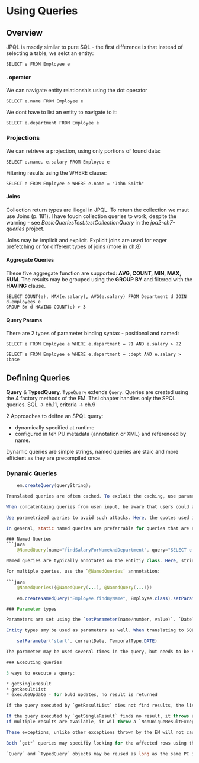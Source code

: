 Using Queries
============

## Overview

JPQL is msotly similar to pure SQL - the first difference is that instead of selecting a table, we selct an entity:

    SELECT e FROM Employee e

#### . operator
We can navigate entity relationshis using the dot operator

    SELECT e.name FROM Employee e

We dont have to list an entity to navigate to it:
    
    SELECT e.department FROM Employee e

### Projections
We can retrieve a projection, using only portions of found data:
    
    SELECT e.name, e.salary FROM Employee e

Filtering results using the WHERE clause:

    SELECT e FROM Employee e WHERE e.name = "John Smith"

#### Joins

Collection return types are illegal in JPQL. To return the collection we msut use Joins (p. 181).
I have foudn collection queries to work, despite the warning - see _BasicQueriesTest.testCollectionQuery_ in the _jpa2-ch7-queries_ project.

Joins may be implicit and explicit. Explicit joins are used for eager prefetching or for different types of joins (more in ch.8)

#### Aggregate Queries

These five aggregate function are supported: **AVG, COUNT, MIN, MAX, SUM**. The results may be grouped using the **GROUP BY** and filtered with the **HAVING** clause.

    SELECT COUNT(e), MAX(e.salary), AVG(e.salary) FROM Department d JOIN d.employees e
    GROUP BY d HAVING COUNT(e) > 3

#### Query Params

There are 2 types of parameter binding syntax - positional and named:

    SELECT e FROM Employee e WHERE e.department = ?1 AND e.salary > ?2

    SELECT e FROM Employee e WHERE e.department = :dept AND e.salary > :base

## Defining Queries

**Query** & **TypedQuery**. `TypeQuery` extends `Query`. Queries are created using the 4 factory methods of the EM. Thsi chapter handles only the SPQL queries. SQL -> ch.11, criteria -> ch.9

2 Approaches to deifne an SPQL query: 

* dynamically specified at runtime
* configured in teh PU metadata (annotation or XML) and referenced by name.

Dynamic queries are simple strings, named queries are staic and more efficient as they are precompiled once.

### Dynamic Queries
```java
    em.createQuery(queryString);

Translated queries are often cached. To exploit the caching, use parametrized queries. If using simply concatenated queries, they will be have to be translated again each time.

When concatentaing queries from usen input, be aware that users could alter the queries maliciously.

Use parametrized queries to avoid such attacks. Here, the quotes used in the parameter are escaped and the whole parameter is treated as a string - the malicious SQL will not be executed.

In general, static named queries are preferrable for queries that are exacted often.

### Named Queries
```java
    @NamedQuery(name="findSalaryForNameAndDepartment", query="SELECT e.salary FROM employee e WHERE e.department.name = :deptName AND e.name = :empName")

Named queries are typically annotated on the entitiy class. Here, string concatenation for formatting is acceptable because of it's low and one-time cost. The name of the query msut be unique across the complete PU. So a common practice is to prefix the queries with the name of the entity: `name=Employee.findSalaryByName`

For multiple queries, use the `@NamedQueries` annnotation:

```java
    @NamedQueries({@NamedQuery(...), @NamedQuery(...)})

    em.createNamedQuery("Employee.findByName", Employee.class).setParameter("name", name);

### Parameter types

Parameters are set using the `setParameter(name/number, value)`. `Date` and `Calendar` types require a third method parameter that specifies the type (`java.sql.Date` or `.Datetime` or `.Timesamp`).

Entity types amy be used as parameters as well. When translating to SQL, the PK columns of the entities are used.

    setParameter("start", currentDate, TemporalType.DATE)

The parameter may be used several times in the query, but needs to be set only once. 

### Executing queries

3 ways to execute a query:

* getSingleResult
* getResultList
* executeUpdate - for buld updates, no result is returned

If the query executed by `getResultList` dies not find results, the list is empty. The return type is specified as `List` to support sorting (using `ORDER BY`, queries are unordered by default).

If the query executed by `getSingleResult` finds no result, it throws a `NoResultExcepion`.
If multiple results are available, it wil throw a `NonUniqueResultException`.

These exceptions, unlike other exceptions thrown by the EM will not cause the TX to rollback.

Both `get*` queries may specifiy locking for the affected rows using the `setLockMode` method (more in ch. 11)

`Query` and `TypedQuery` objects may be reused as long as the same PC is active. For TX-scoped EM, the lifetime of a `Query` is limited to the TX. Other EM types may use the Query isntances until the EM is closed or removed.



 


 




 
 








